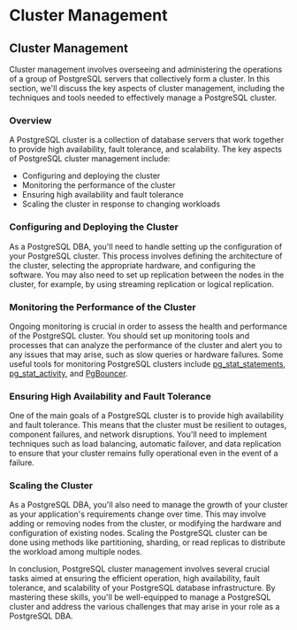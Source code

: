# Cluster Management

## Cluster Management

Cluster management involves overseeing and administering the operations of a group of PostgreSQL servers that collectively form a cluster. In this section, we'll discuss the key aspects of cluster management, including the techniques and tools needed to effectively manage a PostgreSQL cluster.

### Overview

A PostgreSQL cluster is a collection of database servers that work together to provide high availability, fault tolerance, and scalability. The key aspects of PostgreSQL cluster management include:

- Configuring and deploying the cluster
- Monitoring the performance of the cluster
- Ensuring high availability and fault tolerance
- Scaling the cluster in response to changing workloads

### Configuring and Deploying the Cluster

As a PostgreSQL DBA, you'll need to handle setting up the configuration of your PostgreSQL cluster. This process involves defining the architecture of the cluster, selecting the appropriate hardware, and configuring the software. You may also need to set up replication between the nodes in the cluster, for example, by using streaming replication or logical replication.

### Monitoring the Performance of the Cluster

Ongoing monitoring is crucial in order to assess the health and performance of the PostgreSQL cluster. You should set up monitoring tools and processes that can analyze the performance of the cluster and alert you to any issues that may arise, such as slow queries or hardware failures. Some useful tools for monitoring PostgreSQL clusters include [pg_stat_statements](https://www.postgresql.org/docs/current/pgstatstatements.html), [pg_stat_activity](https://www.postgresql.org/docs/current/monitoring-stats.html#PG-STAT-ACTIVITY-VIEW), and [PgBouncer](https://www.pgbouncer.org/).

### Ensuring High Availability and Fault Tolerance

One of the main goals of a PostgreSQL cluster is to provide high availability and fault tolerance. This means that the cluster must be resilient to outages, component failures, and network disruptions. You'll need to implement techniques such as load balancing, automatic failover, and data replication to ensure that your cluster remains fully operational even in the event of a failure.

### Scaling the Cluster

As a PostgreSQL DBA, you'll also need to manage the growth of your cluster as your application's requirements change over time. This may involve adding or removing nodes from the cluster, or modifying the hardware and configuration of existing nodes. Scaling the PostgreSQL cluster can be done using methods like partitioning, sharding, or read replicas to distribute the workload among multiple nodes.

In conclusion, PostgreSQL cluster management involves several crucial tasks aimed at ensuring the efficient operation, high availability, fault tolerance, and scalability of your PostgreSQL database infrastructure. By mastering these skills, you'll be well-equipped to manage a PostgreSQL cluster and address the various challenges that may arise in your role as a PostgreSQL DBA.